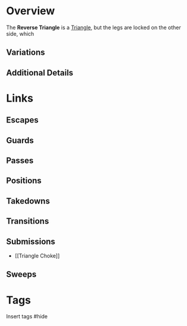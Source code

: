 # Overview
The **Reverse Triangle** is a [Triangle](obsidian://open?vault=BJJ%20Notes&file=Submissions%2FTriangle%20Choke), but the legs are locked on the other side, which 
## Variations
## Additional Details
# Links
## Escapes
## Guards
## Passes
## Positions
## Takedowns
## Transitions
## Submissions
- [[Triangle Choke]]
## Sweeps
# Tags
Insert tags #hide